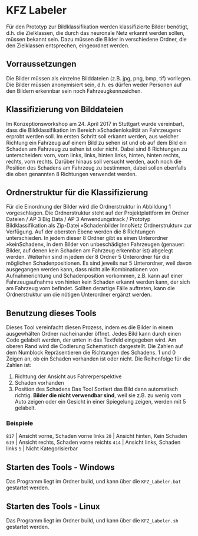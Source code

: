# KFZ Labeler

Für den Prototyp zur Bildklassifikation werden klassifizierte Bilder benötigt, d.h. die Zielklassen, die durch das neuronale Netz erkannt werden sollen, müssen bekannt sein. Dazu müssen die Bilder in verschiedene Ordner, die den Zielklassen entsprechen, eingeordnet werden.

## Vorraussetzungen
Die Bilder müssen als einzelne Bilddateien (z.B. jpg, png, bmp, tif) vorliegen. Die Bilder müssen anonymisiert sein, d.h. es dürfen weder Personen auf den Bildern erkennbar sein noch Fahrzeugkennzeichen.

## Klassifizierung von Bilddateien
Im Konzeptionsworkshop am 24. April 2017 in Stuttgart wurde vereinbart, dass die Bildklassifikation im Bereich »Schadenlokalität an Fahrzeugen« erprobt werden soll. Im ersten Schritt soll erkannt werden, aus welcher Richtung ein Fahrzeug auf einem Bild zu sehen ist und ob auf dem Bild ein Schaden am Fahrzeug zu sehen ist oder nicht. Dabei sind 8 Richtungen zu unterscheiden: vorn, vorn links, links, hinten links, hinten, hinten rechts, rechts, vorn rechts. Darüber hinaus soll versucht werden, auch noch die Position des Schadens am Fahrzeug zu bestimmen, dabei sollen ebenfalls die oben genannten 8 Richtungen verwendet werden.

## Ordnerstruktur für die Klassifizierung
Für die Einordnung der Bilder wird die Ordnerstruktur in Abbildung 1 vorgeschlagen. Die Ordnerstruktur steht auf der Projektplattform im Ordner Dateien / AP 3 Big Data / AP 3 Anwendungstrack / Prototyp Bildklassifikation als Zip-Datei »Schadenbilder InnoNetz Ordnerstruktur« zur Verfügung. Auf der obersten Ebene werden die 8 Richtungen unterschieden. In jedem dieser 8 Ordner gibt es einen Unterordner »keinSchaden«, in dem Bilder von unbeschädigten Fahrzeugen (genauer: Bilder, auf denen kein Schaden am Fahrzeug erkennbar ist) abgelegt werden. Weiterhin sind in jedem der 8 Ordner 5 Unterordner für die möglichen Schadenpositionen. Es sind jeweils nur 5 Unterordner, weil davon ausgegangen werden kann, dass nicht alle Kombinationen von Aufnahmerichtung und Schadenposition vorkommen, z.B. kann auf einer Fahrzeugaufnahme von hinten kein Schaden erkannt werden kann, der sich am Fahrzeug vorn befindet. Sollten derartige Fälle auftreten, kann die Ordnerstruktur um die nötigen Unterordner ergänzt werden.

## Benutzung dieses Tools
Dieses Tool vereinfacht diesen Prozess, indem es die Bilder in einem ausgewhälten Ordner nacheinander öffnet. Jedes Bild kann durch einen Code gelabelt werden, der unten in das Textfeld eingegeben wird. Am oberen Rand wird die Codierung Schematisch dargestellt. Die Zahlen auf dem Numblock Repräsentieren die Richtungen des Schadens. 1 und 0 Zeigen an, ob ein Schaden vorhanden ist oder nicht. Die Reihenfolge für die Zahlen ist:
1. Richtung der Ansicht aus Fahrerperspektive
2. Schaden vorhanden
3. Position des Schadens
Das Tool Sortiert das Bild dann automatisch richtig. **Bilder die nicht verwendbar sind**, weil sie z.B. zu wenig vom Auto zeigen oder ein Gesicht in einer Spiegelung zeigen, werden mit 5 gelabelt.

### Beispiele
`817` | Ansicht vorne, Schaden vorne links
`20` | Ansicht hinten, Kein Schaden
`619` | Ansicht rechts, Schaden vorne reichts
`414` | Ansicht links, Schaden links
`5` | Nicht Kategorisierbar

## Starten des Tools - Windows
Das Programm liegt im Ordner build, und kann über die `KFZ_Labeler.bat` gestartet werden.

## Starten des Tools - Linux
Das Programm liegt im Ordner build, und kann über die `KFZ_Labeler.sh` gestartet werden.
